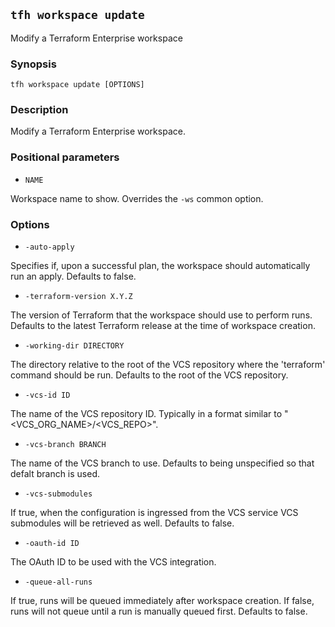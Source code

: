 ## `tfh workspace update`

Modify a Terraform Enterprise workspace

### Synopsis

    tfh workspace update [OPTIONS]

### Description

Modify a Terraform Enterprise workspace.

### Positional parameters

* `NAME`

Workspace name to show. Overrides the `-ws` common option.

### Options

* `-auto-apply`

Specifies if, upon a successful plan, the workspace should automatically run an apply. Defaults to false.

* `-terraform-version X.Y.Z`

The version of Terraform that the workspace should use to perform runs. Defaults to the latest Terraform release at the time of workspace creation.

* `-working-dir DIRECTORY`

The directory relative to the root of the VCS repository where the 'terraform' command should be run. Defaults to the root of the VCS repository.

* `-vcs-id ID`

The name of the VCS repository ID. Typically in a format similar to "<VCS_ORG_NAME>/<VCS_REPO>".

* `-vcs-branch BRANCH`

The name of the VCS branch to use. Defaults to being unspecified so that defalt branch is used.

* `-vcs-submodules`

If true, when the configuration is ingressed from the VCS service VCS submodules will be retrieved as well.  Defaults to false.

* `-oauth-id ID`

The OAuth ID to be used with the VCS integration.

* `-queue-all-runs`

If true, runs will be queued immediately after workspace creation. If false, runs will not queue until a run is manually queued first. Defaults to false.


